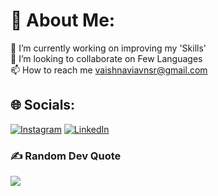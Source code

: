 # 💫 About Me:
🔭 I’m currently working on improving my 'Skills'<br>👯 I’m looking to collaborate on Few Languages<br>📫 How to reach me vaishnaviavnsr@gmail.com


## 🌐 Socials:
[![Instagram](https://img.shields.io/badge/Instagram-%23E4405F.svg?logo=Instagram&logoColor=white)](https://instagram.com/vyshhhhhnavi_) [![LinkedIn](https://img.shields.io/badge/LinkedIn-%230077B5.svg?logo=linkedin&logoColor=white)](https://www.linkedin.com/in/avvaruvvaishnavi) 

### ✍️ Random Dev Quote
![](https://quotes-github-readme.vercel.app/api?type=horizontal&theme=radical)
